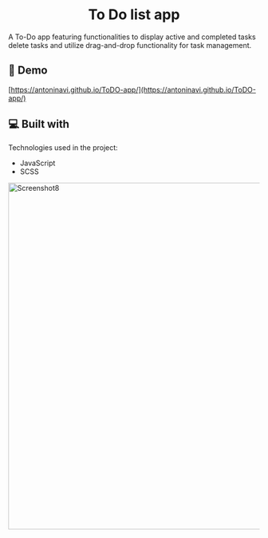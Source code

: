<h1 align="center" id="title">To Do list app</h1>

<p id="description">A To-Do app featuring functionalities to display active and completed tasks delete tasks and utilize drag-and-drop functionality for task management.</p>

<h2>🚀 Demo</h2>

[https://antoninavi.github.io/ToDO-app/](https://antoninavi.github.io/ToDO-app/)

  
  
<h2>💻 Built with</h2>

Technologies used in the project:

*   JavaScript
*   SCSS
<img width="695" alt="Screenshot8" src="https://github.com/AntoninaVi/ToDO-app/assets/68278960/7f89e6d3-234c-4e44-b152-1bc833826cd7">

